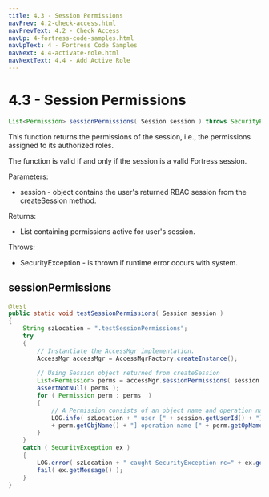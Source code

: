 ```yaml
---
title: 4.3 - Session Permissions
navPrev: 4.2-check-access.html
navPrevText: 4.2 - Check Access
navUp: 4-fortress-code-samples.html
navUpText: 4 - Fortress Code Samples
navNext: 4.4-activate-role.html
navNextText: 4.4 - Add Active Role
---
```


# 4.3 - Session Permissions

```java
List<Permission> sessionPermissions( Session session ) throws SecurityException
```

This function returns the permissions of the session, i.e., the permissions assigned to its authorized roles. 

The function is valid if and only if the session is a valid Fortress session.

Parameters:
- session - object contains the user's returned RBAC session from the createSession method.

Returns:
- List<Permission> containing permissions active for user's session.

Throws:
- SecurityException - is thrown if runtime error occurs with system.

## sessionPermissions

```java
@test
public static void testSessionPermissions( Session session )
{
    String szLocation = ".testSessionPermissions";
    try
    {
        // Instantiate the AccessMgr implementation.
        AccessMgr accessMgr = AccessMgrFactory.createInstance();
        
        // Using Session object returned from createSession
        List<Permission> perms = accessMgr.sessionPermissions( session );
        assertNotNull( perms );
        for ( Permission perm : perms  )
        {
            // A Permission consists of an object name and operation name.
            LOG.info( szLocation + " user [" + session.getUserId() + "] permission object ["
            + perm.getObjName() + "] operation name [" + perm.getOpName() + "]" );
        }
    }
    catch ( SecurityException ex )
    {
        LOG.error( szLocation + " caught SecurityException rc=" + ex.getErrorId() + ", msg=" + ex.getMessage(), ex );
        fail( ex.getMessage() );
    }
}
```
